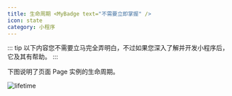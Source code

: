 ```yaml
---
title: 生命周期 <MyBadge text="不需要立即掌握" />
icon: state
category: 小程序
---
```


::: tip
以下内容您不需要立马完全弄明白，不过如果您深入了解并开发小程序后，它及其有帮助。
:::

下图说明了页面 Page 实例的生命周期。

![lifetime](https://res.wx.qq.com/wxdoc/dist/assets/img/page-lifecycle.2e646c86.png)
